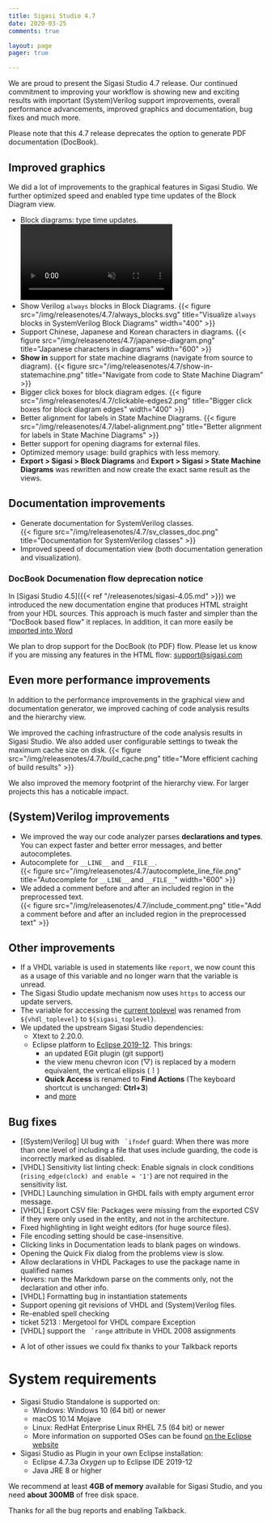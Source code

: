 ```yaml
---
title: Sigasi Studio 4.7
date: 2020-03-25
comments: true

layout: page
pager: true

---
```

We are proud to present the Sigasi Studio 4.7 release. Our continued commitment to improving your workflow is showing new and exciting results with important (System)Verilog support improvements, overall performance advancements, improved graphics and documentation, bug fixes and much more.

Please note that this 4.7 release deprecates the option to generate PDF documentation (DocBook).

## Improved graphics

We did a lot of improvements to the graphical features in Sigasi Studio. We further optimized speed and enabled type time updates of the Block Diagram view.

* Block diagrams: type time updates.
<video loop=true autoplay=true muted=true><source src="/img/releasenotes/4.7/type_time_block_diagram.mp4" type="video/mp4" ></video>
* Show Verilog `always` blocks in Block Diagrams.
{{< figure src="/img/releasenotes/4.7/always_blocks.svg" title="Visualize `always` blocks in SystemVerilog Block Diagrams" width="400" >}}
* Support Chinese, Japanese and Korean characters in diagrams.
{{< figure src="/img/releasenotes/4.7/japanese-diagram.png" title="Japanese characters in diagrams" width="600" >}}
* **Show in** support for state machine diagrams (navigate from source to diagram).
{{< figure src="/img/releasenotes/4.7/show-in-statemachine.png" title="Navigate from code to State Machine Diagram" >}}
* Bigger click boxes for block diagram edges.
{{< figure src="/img/releasenotes/4.7/clickable-edges2.png" title="Bigger click boxes for block diagram edges" width="400" >}}
* Better alignment for labels in State Machine Diagrams.
{{< figure src="/img/releasenotes/4.7/label-alignment.png" title="Better alignment for labels in State Machine Diagrams" >}}
* Better support for opening diagrams for external files.
* Optimized memory usage: build graphics with less memory.
* **Export > Sigasi > Block Diagrams** and **Export > Sigasi > State Machine Diagrams** was rewritten and now create the exact same result as the views.

## Documentation improvements

* Generate documentation for SystemVerilog classes.  
{{< figure src="/img/releasenotes/4.7/sv_classes_doc.png" title="Documentation for SystemVerilog classes" >}}
* Improved speed of documentation view (both documentation generation and visualization).


### DocBook Documenation flow deprecation notice

In [Sigasi Studio 4.5]({{< ref "/releasenotes/sigasi-4.05.md" >}}) we introduced the new documentation engine that produces HTML straight from your HDL sources. This approach is much faster and simpler than the "DocBook based flow" it replaces. In addition, it can more easily be [imported into Word](/tech/scale-diagrams-in-word)

We plan to drop support for the DocBook (to PDF) flow. Please let us know if you are missing any features in the HTML flow: <support@sigasi.com>


## Even more performance improvements

In addition to the performance improvements in the graphical view and documentation generator, we improved caching of code analysis results and the hierarchy view.

We improved the caching infrastructure of the code analysis results in Sigasi Studio. We also added user configurable settings to tweak the maximum cache size on disk.
{{< figure src="/img/releasenotes/4.7/build_cache.png" title="More efficient caching of build results" >}}

We also improved the memory footprint of the hierarchy view. For larger projects this has a noticable impact.


## (System)Verilog improvements

* We improved the way our code analyzer parses **declarations and types**. You can expect faster and better error messages, and better autocompletes.
* Autocomplete for `__LINE__` and `__FILE__`.  
{{< figure src="/img/releasenotes/4.7/autocomplete_line_file.png" title="Autocomplete for `__LINE__` and `__FILE__`" width="600" >}}
* We added a comment before and after an included region in the preprocessed text.  
{{< figure src="/img/releasenotes/4.7/include_comment.png" title="Add a comment before and after an included region in the preprocessed text" >}}

## Other improvements

* If a VHDL variable is used in statements like `report`, we now count this as a usage of this variable and no longer warn that the variable is unread.
* The Sigasi Studio update mechanism now uses `https` to access our update servers.
* The variable for accessing the [current toplevel](/manual/tools/#variables-in-arguments) was renamed from `${vhdl_toplevel}` to `${sigasi_toplevel}`.
* We updated the upstream Sigasi Studio dependencies:
    * Xtext to 2.20.0.
    * Eclipse platform to [Eclipse 2019-12](https://www.eclipse.org/eclipseide/2019-12/noteworthy/). This brings:
        * an updated EGit plugin (git support)
        * the view menu chevron icon (▽) is replaced by a modern equivalent, the vertical ellipsis ( ⠇)
        * **Quick Access** is renamed to **Find Actions** (The keyboard shortcut is unchanged: **Ctrl+3**)
        * and [more](https://www.eclipse.org/eclipse/news/4.14/platform.php)

## Bug fixes

* \[(System)Verilog] UI bug with `` `ifndef`` guard: When there was more than one level of including a file that uses include guarding, the code is incorrectly marked as disabled.
* \[VHDL] Sensitivity list linting check: Enable signals in clock conditions (`rising_edge(clock) and enable = '1'`) are not required in the sensitivity list.
* \[VHDL] Launching simulation in GHDL fails with empty argument error message.
* \[VHDL] Export CSV file: Packages were missing from the exported CSV if they were only used in the entity, and not in the architecture.
* Fixed highlighting in light weight editors (for huge source files).
* File encoding setting should be case-insensitive.
* Clicking links in Documentation leads to blank pages on windows.
* Opening the Quick Fix dialog from the problems view is slow.
* Allow declarations in VHDL Packages to use the package name in qualified names
* Hovers: run the Markdown parse on the comments only, not the declaration and other info.
* \[VHDL] Formatting bug in instantiation statements
* Support opening git revisions of VHDL and (System)Verilog files.
* Re-enabled spell checking
* ticket 5213 : Mergetool for VHDL compare Exception
* \[VHDL] support the `` `range`` attribute in VHDL 2008 assignments

+ A lot of other issues we could fix thanks to your Talkback reports

# System requirements

* Sigasi Studio Standalone is supported on:
    * Windows: Windows 10 (64 bit) or newer
    * macOS 10.14 Mojave
    * Linux: RedHat Enterprise Linux RHEL 7.5 (64 bit) or newer
    * More information on supported OSes can be found [on the Eclipse website](https://www.eclipse.org/projects/project-plan.php?planurl=http://www.eclipse.org/eclipse/development/plans/eclipse_project_plan_4_10.xml#target_environments)
* Sigasi Studio as Plugin in your own Eclipse installation:
    * Eclipse 4.7.3a *Oxygen* up to Eclipse IDE 2019-12
    * Java JRE 8 or higher

We recommend at least **4GB of memory** available for Sigasi Studio,
and you need **about 300MB** of free disk space.

Thanks for all the bug reports and enabling Talkback.
